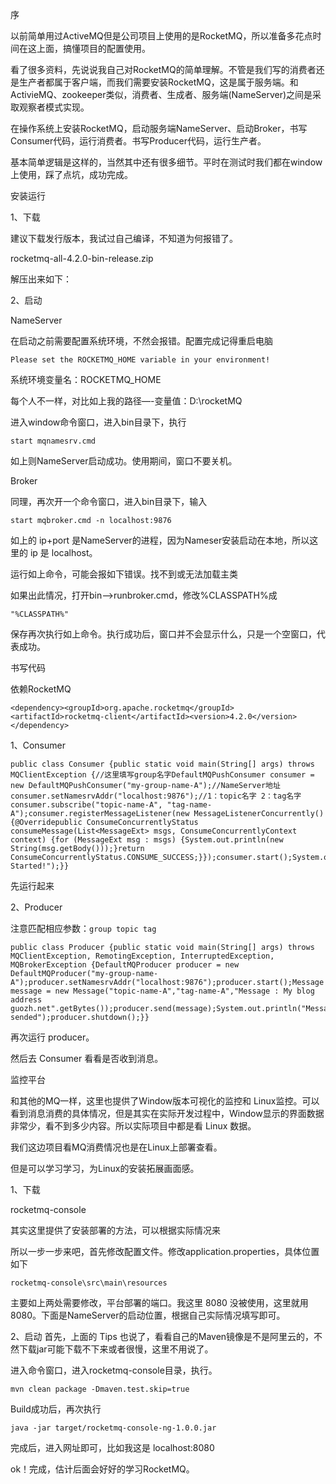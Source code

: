序

以前简单用过ActiveMQ但是公司项目上使用的是RocketMQ，所以准备多花点时间在这上面，搞懂项目的配置使用。

看了很多资料，先说说我自己对RocketMQ的简单理解。不管是我们写的消费者还是生产者都属于客户端，而我们需要安装RocketMQ，这是属于服务端。和ActivieMQ、zookeeper类似，消费者、生成者、服务端(NameServer)之间是采取观察者模式实现。

在操作系统上安装RocketMQ，启动服务端NameServer、启动Broker，书写Consumer代码，运行消费者。书写Producer代码，运行生产者。

基本简单逻辑是这样的，当然其中还有很多细节。平时在测试时我们都在window上使用，踩了点坑，成功完成。

安装运行

1、下载

建议下载发行版本，我试过自己编译，不知道为何报错了。

rocketmq-all-4.2.0-bin-release.zip

解压出来如下：

2、启动

NameServer

在启动之前需要配置系统环境，不然会报错。配置完成记得重启电脑

```
Please set the ROCKETMQ_HOME variable in your environment!
```

系统环境变量名：ROCKETMQ_HOME

每个人不一样，对比如上我的路径—-变量值：D:\rocketMQ

进入window命令窗口，进入bin目录下，执行

```
start mqnamesrv.cmd
```

如上则NameServer启动成功。使用期间，窗口不要关机。

Broker

同理，再次开一个命令窗口，进入bin目录下，输入

```
start mqbroker.cmd -n localhost:9876
```

如上的 ip+port 是NameServer的进程，因为Nameser安装启动在本地，所以这里的 ip 是 localhost。

运行如上命令，可能会报如下错误。找不到或无法加载主类

如果出此情况，打开bin-->runbroker.cmd，修改%CLASSPATH%成

```
"%CLASSPATH%"
```

保存再次执行如上命令。执行成功后，窗口并不会显示什么，只是一个空窗口，代表成功。

书写代码

依赖RocketMQ

```
<dependency><groupId>org.apache.rocketmq</groupId><artifactId>rocketmq-client</artifactId><version>4.2.0</version></dependency>
```

1、Consumer

```
public class Consumer {public static void main(String[] args) throws MQClientException {//这里填写group名字DefaultMQPushConsumer consumer = new DefaultMQPushConsumer("my-group-name-A");//NameServer地址consumer.setNamesrvAddr("localhost:9876");//1：topic名字 2：tag名字consumer.subscribe("topic-name-A", "tag-name-A");consumer.registerMessageListener(new MessageListenerConcurrently() {@Overridepublic ConsumeConcurrentlyStatus consumeMessage(List<MessageExt> msgs, ConsumeConcurrentlyContext context) {for (MessageExt msg : msgs) {System.out.println(new String(msg.getBody()));}return ConsumeConcurrentlyStatus.CONSUME_SUCCESS;}});consumer.start();System.out.println("Consumer Started!");}}
```

先运行起来

2、Producer

注意匹配相应参数：`group topic tag`

```
public class Producer {public static void main(String[] args) throws MQClientException, RemotingException, InterruptedException, MQBrokerException {DefaultMQProducer producer = new DefaultMQProducer("my-group-name-A");producer.setNamesrvAddr("localhost:9876");producer.start();Message message = new Message("topic-name-A","tag-name-A","Message : My blog address guozh.net".getBytes());producer.send(message);System.out.println("Message sended");producer.shutdown();}}
```

再次运行 producer。

然后去 Consumer 看看是否收到消息。

监控平台

和其他的MQ一样，这里也提供了Window版本可视化的监控和 Linux监控。可以看到消息消费的具体情况，但是其实在实际开发过程中，Window显示的界面数据非常少，看不到多少内容。所以实际项目中都是看 Linux 数据。

我们这边项目看MQ消费情况也是在Linux上部署查看。

但是可以学习学习，为Linux的安装拓展画面感。

1、下载

rocketmq-console

其实这里提供了安装部署的方法，可以根据实际情况来

所以一步一步来吧，首先修改配置文件。修改application.properties，具体位置如下

```
rocketmq-console\src\main\resources
```

主要如上两处需要修改，平台部署的端口。我这里 8080 没被使用，这里就用 8080。下面是NameServer的启动位置，根据自己实际情况填写即可。

2、启动
首先，上面的 Tips 也说了，看看自己的Maven镜像是不是阿里云的，不然下载jar可能下载不下来或者很慢，这里不用说了。

进入命令窗口，进入rocketmq-console目录，执行。

```
mvn clean package -Dmaven.test.skip=true
```

Build成功后，再次执行

```
java -jar target/rocketmq-console-ng-1.0.0.jar
```

完成后，进入网址即可，比如我这是 localhost:8080

ok！完成，估计后面会好好的学习RocketMQ。